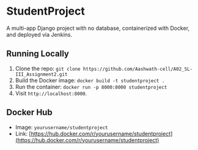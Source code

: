 # StudentProject

A multi-app Django project with no database, containerized with Docker, and deployed via Jenkins.

## Running Locally
1. Clone the repo: `git clone https://github.com/Aashwath-cell/A02_SL-III_Assignment2.git`
2. Build the Docker image: `docker build -t studentproject .`
3. Run the container: `docker run -p 8000:8000 studentproject`
4. Visit `http://localhost:8000`.

## Docker Hub
- Image: `yourusername/studentproject`
- Link: [https://hub.docker.com/r/yourusername/studentproject](https://hub.docker.com/r/yourusername/studentproject)
